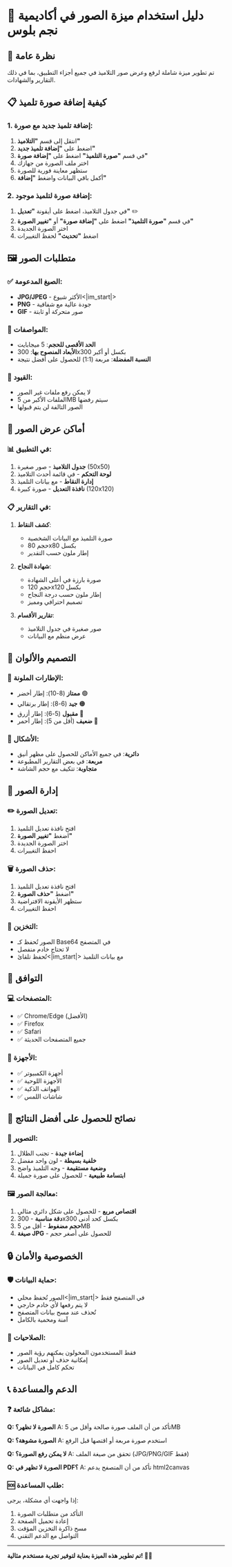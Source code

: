 # 📸 دليل استخدام ميزة الصور في أكاديمية نجم بلوس

## 🎯 نظرة عامة

تم تطوير ميزة شاملة لرفع وعرض صور التلاميذ في جميع أجزاء التطبيق، بما في ذلك التقارير والشهادات.

## 📋 كيفية إضافة صورة تلميذ

### 1. إضافة تلميذ جديد مع صورة:
1. انتقل إلى قسم **"التلاميذ"**
2. اضغط على **"إضافة تلميذ جديد"**
3. في قسم **"صورة التلميذ"** اضغط على **"إضافة صورة"**
4. اختر ملف الصورة من جهازك
5. ستظهر معاينة فورية للصورة
6. أكمل باقي البيانات واضغط **"إضافة"**

### 2. إضافة صورة لتلميذ موجود:
1. في جدول التلاميذ، اضغط على أيقونة **"تعديل"** ✏️
2. في قسم **"صورة التلميذ"** اضغط على **"إضافة صورة"** أو **"تغيير الصورة"**
3. اختر الصورة الجديدة
4. اضغط **"تحديث"** لحفظ التغييرات

## 🖼️ متطلبات الصور

### ✅ **الصيغ المدعومة:**
- **JPG/JPEG** - الأكثر شيوع<|im_start|>
- **PNG** - جودة عالية مع شفافية
- **GIF** - صور متحركة أو ثابتة

### 📏 **المواصفات:**
- **الحد الأقصى للحجم**: 5 ميجابايت
- **الأبعاد المنصوح بها**: 300x300 بكسل أو أكبر
- **النسبة المفضلة**: مربعة (1:1) للحصول على أفضل نتيجة

### 🚫 **القيود:**
- لا يمكن رفع ملفات غير الصور
- الملفات الأكبر من 5MB سيتم رفضها
- الصور التالفة لن يتم قبولها

## 👀 أماكن عرض الصور

### 📊 **في التطبيق:**
1. **جدول التلاميذ** - صور صغيرة (50x50)
2. **لوحة التحكم** - في قائمة أحدث التلاميذ
3. **إدارة النقاط** - مع بيانات التلميذ
4. **نافذة التعديل** - صورة كبيرة (120x120)

### 📋 **في التقارير:**
1. **كشف النقاط**:
   - صورة التلميذ مع البيانات الشخصية
   - حجم 80x80 بكسل
   - إطار ملون حسب التقدير

2. **شهادة النجاح**:
   - صورة بارزة في أعلى الشهادة
   - حجم 120x120 بكسل
   - إطار ملون حسب درجة النجاح
   - تصميم احترافي ومميز

3. **تقارير الأقسام**:
   - صور صغيرة في جدول التلاميذ
   - عرض منظم مع البيانات

## 🎨 التصميم والألوان

### 🌈 **الإطارات الملونة:**
- **ممتاز** (8-10): إطار أخضر 🟢
- **جيد** (6-8): إطار برتقالي 🟠  
- **مقبول** (5-6): إطار أزرق 🔵
- **ضعيف** (أقل من 5): إطار أحمر 🔴

### 📐 **الأشكال:**
- **دائرية**: في جميع الأماكن للحصول على مظهر أنيق
- **مربعة**: في بعض التقارير المطبوعة
- **متجاوبة**: تتكيف مع حجم الشاشة

## 🔧 إدارة الصور

### ✏️ **تعديل الصورة:**
1. افتح نافذة تعديل التلميذ
2. اضغط **"تغيير الصورة"**
3. اختر الصورة الجديدة
4. احفظ التغييرات

### 🗑️ **حذف الصورة:**
1. افتح نافذة تعديل التلميذ
2. اضغط **"حذف الصورة"**
3. ستظهر الأيقونة الافتراضية
4. احفظ التغييرات

### 💾 **التخزين:**
- الصور تُحفظ كـ Base64 في المتصفح
- لا تحتاج خادم منفصل
- تُحفظ تلقائ<|im_start|> مع بيانات التلميذ

## 📱 التوافق

### 💻 **المتصفحات:**
- ✅ Chrome/Edge (الأفضل)
- ✅ Firefox
- ✅ Safari
- ✅ جميع المتصفحات الحديثة

### 📱 **الأجهزة:**
- ✅ أجهزة الكمبيوتر
- ✅ الأجهزة اللوحية
- ✅ الهواتف الذكية
- ✅ شاشات اللمس

## 🚀 نصائح للحصول على أفضل النتائج

### 📸 **التصوير:**
1. **إضاءة جيدة** - تجنب الظلال
2. **خلفية بسيطة** - لون واحد مفضل
3. **وضعية مستقيمة** - وجه التلميذ واضح
4. **ابتسامة طبيعية** - للحصول على صورة جميلة

### 🖼️ **معالجة الصور:**
1. **اقتصاص مربع** - للحصول على شكل دائري مثالي
2. **دقة مناسبة** - 300x300 بكسل كحد أدنى
3. **حجم مضغوط** - أقل من 5MB
4. **صيغة JPG** - للحصول على أصغر حجم

## 🔒 الخصوصية والأمان

### 🛡️ **حماية البيانات:**
- الصور تُحفظ محلي<|im_start|> في المتصفح فقط
- لا يتم رفعها لأي خادم خارجي
- تُحذف عند مسح بيانات المتصفح
- آمنة ومحمية بالكامل

### 👥 **الصلاحيات:**
- فقط المستخدمون المخولون يمكنهم رؤية الصور
- إمكانية حذف أو تعديل الصور
- تحكم كامل في البيانات

## 📞 الدعم والمساعدة

### ❓ **مشاكل شائعة:**

**Q: الصورة لا تظهر؟**
A: تأكد من أن الملف صورة صالحة وأقل من 5MB

**Q: الصورة مشوهة؟**
A: استخدم صورة مربعة أو اقتصها قبل الرفع

**Q: لا يمكن رفع الصورة؟**
A: تحقق من صيغة الملف (JPG/PNG/GIF فقط)

**Q: الصورة لا تظهر في PDF؟**
A: تأكد من أن المتصفح يدعم html2canvas

### 🆘 **طلب المساعدة:**
إذا واجهت أي مشكلة، يرجى:
1. التأكد من متطلبات الصورة
2. إعادة تحميل الصفحة
3. مسح ذاكرة التخزين المؤقت
4. التواصل مع الدعم التقني

---

**تم تطوير هذه الميزة بعناية لتوفير تجربة مستخدم مثالية! 📸✨**
